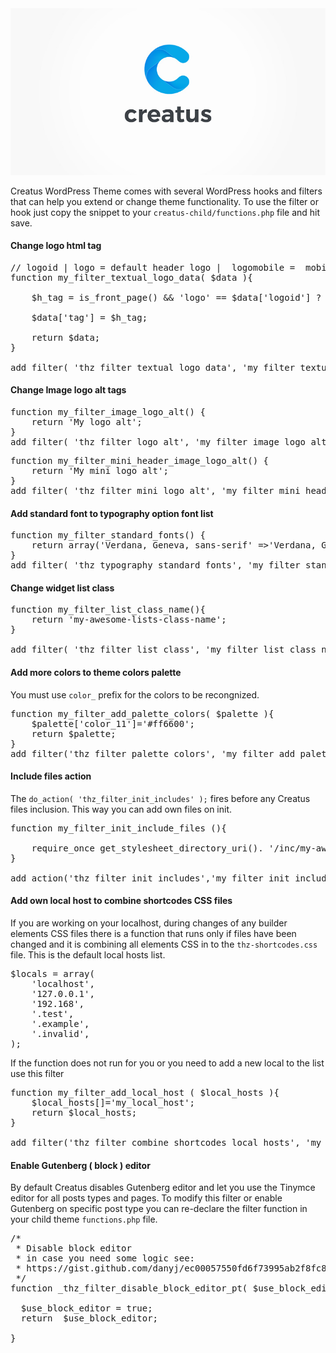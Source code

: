 <div class="thz-doc-image max">
<img src="../../docs-media/creatus-screenshot.jpg" alt="Creatus WordPress Theme Hooks and Filters" />
</div>

<div markdown="1">

Creatus WordPress Theme comes with several WordPress hooks and filters that can help you extend or change theme functionality. To use the filter or hook just copy the snippet to your `creatus-child/functions.php` file and hit save. 



#### Change logo html tag

<pre class="prettyprint light">
// logoid | logo = default header logo |  logomobile =  mobile menu logo
function my_filter_textual_logo_data( $data ){

	$h_tag = is_front_page() && 'logo' == $data['logoid'] ? 'h1' :'div';
	
	$data['tag'] = $h_tag;
	
	return $data;
}

add_filter( 'thz_filter_textual_logo_data', 'my_filter_textual_logo_data' );
</pre>


#### Change Image logo alt tags

<pre class="prettyprint light">
function my_filter_image_logo_alt() {
	return 'My logo alt';
}
add_filter( 'thz_filter_logo_alt', 'my_filter_image_logo_alt' );
</pre>

<pre class="prettyprint light">
function my_filter_mini_header_image_logo_alt() {
	return 'My mini logo alt';
}
add_filter( 'thz_filter_mini_logo_alt', 'my_filter_mini_header_image_logo_alt' );
</pre>


#### Add standard font to typography option font list

<pre class="prettyprint light">
function my_filter_standard_fonts() {
	return array('Verdana, Geneva, sans-serif' =>'Verdana, Geneva, sans-serif');
}
add_filter( 'thz_typography_standard_fonts', 'my_filter_standard_fonts' );
</pre>


#### Change widget list class
<pre class="prettyprint light">
function my_filter_list_class_name(){
	return 'my-awesome-lists-class-name';
}

add_filter( 'thz_filter_list_class', 'my_filter_list_class_name');
</pre>


#### Add more colors to theme colors palette
You must use `color_` prefix for the colors to be recongnized. 

<pre class="prettyprint light">
function my_filter_add_palette_colors( $palette ){
    $palette['color_11']='#ff6600';
    return $palette;
}
add_filter('thz_filter_palette_colors', 'my_filter_add_palette_colors' );
</pre>

#### Include files action 

The `do_action( 'thz_filter_init_includes' );` fires before any Creatus files inclusion. This way you can add 
own files on init. 

<pre class="prettyprint light">
function my_filter_init_include_files (){
    
	require_once get_stylesheet_directory_uri(). '/inc/my-awesome-class.php';
}

add_action('thz_filter_init_includes','my_filter_init_include_files');
</pre>


#### Add own local host to combine shortcodes CSS files

If you are working on your localhost, during changes of any builder elements CSS files there is a function that 
runs only if files have been changed and it is combining all elements CSS in to the `thz-shortcodes.css` file. 
This is the default local hosts list. 

<pre class="prettyprint light">
$locals = array(
	'localhost', 
	'127.0.0.1', 
	'192.168',
	'.test', 
	'.example', 
	'.invalid', 
);
</pre>

If the function does not run for you or you need to add a new local to the list use this filter


<pre class="prettyprint light">
function my_filter_add_local_host ( $local_hosts ){
    $local_hosts[]='my_local_host';
    return $local_hosts;
}

add_filter('thz_filter_combine_shortcodes_local_hosts', 'my_filter_add_local_host' );
</pre>


#### Enable Gutenberg ( block ) editor
By default Creatus disables Gutenberg editor and let you use the Tinymce editor for all posts types and pages.
To modify this filter or enable Gutenberg on specific post type you can re-declare the filter function in your
child theme `functions.php` file.

<pre class="prettyprint light">
/*
 * Disable block editor
 * in case you need some logic see:
 * https://gist.github.com/danyj/ec00057550fd6f73995ab2f8fc8b729f
 */
function _thz_filter_disable_block_editor_pt( $use_block_editor, $post_type ){
  
  $use_block_editor = true;
  return  $use_block_editor;
  
}
</pre>

</div>